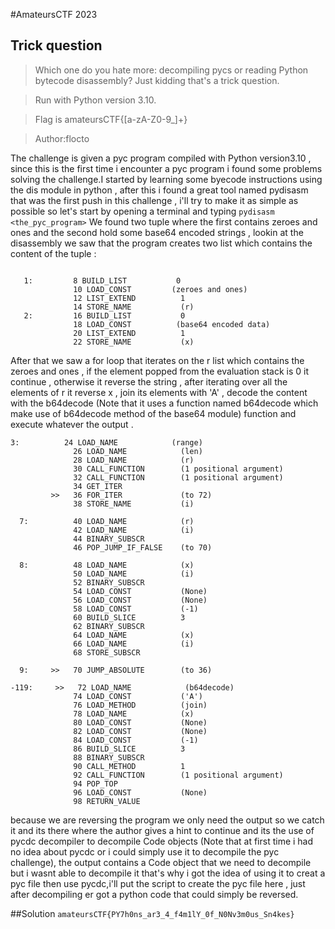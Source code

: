 #AmateursCTF 2023

## Trick question

>Which one do you hate more: decompiling pycs or reading Python bytecode disassembly? Just kidding that's a trick question.

>Run with Python version 3.10.

>Flag is amateursCTF{[a-zA-Z0-9_]+}


>Author:flocto


The challenge is given a pyc program compiled with Python version3.10 , since this is the first time i encounter a pyc program i found some problems solving the challenge.I started by learning some byecode instructions using the dis module in python , after this i found a great tool named pydisasm that was the first push in this challenge , i'll try to make it as simple as possible so let's start by opening a terminal and typing ```pydisasm <the_pyc_program>```
We found two tuple where the first contains zeroes and ones and the second hold some base64 encoded strings , lookin at the disassembly we saw that the program creates two list which contains the content of the tuple :
```

   1:         8 BUILD_LIST           0
              10 LOAD_CONST         (zeroes and ones)  
              12 LIST_EXTEND          1
              14 STORE_NAME           (r)
   2:         16 BUILD_LIST           0
              18 LOAD_CONST          (base64 encoded data)
              20 LIST_EXTEND          1
              22 STORE_NAME           (x)
```
After that we saw a for loop that iterates on the r list which contains the zeroes and ones , if the element popped from the evaluation stack is 0 it continue , otherwise it reverse the string , after iterating over all the elements of r it reverse x , join its elements with 'A' , decode the content with the b64decode (Note that it uses a function named b64decode which make use of b64decode method of the base64 module) function and execute whatever the output .
```
3:          24 LOAD_NAME            (range)
              26 LOAD_NAME            (len)
              28 LOAD_NAME            (r)
              30 CALL_FUNCTION        (1 positional argument)
              32 CALL_FUNCTION        (1 positional argument)
              34 GET_ITER
         >>   36 FOR_ITER             (to 72)
              38 STORE_NAME           (i)

  7:          40 LOAD_NAME            (r)
              42 LOAD_NAME            (i)
              44 BINARY_SUBSCR
              46 POP_JUMP_IF_FALSE    (to 70)

  8:          48 LOAD_NAME            (x)
              50 LOAD_NAME            (i)
              52 BINARY_SUBSCR
              54 LOAD_CONST           (None)
              56 LOAD_CONST           (None)
              58 LOAD_CONST           (-1)
              60 BUILD_SLICE          3
              62 BINARY_SUBSCR
              64 LOAD_NAME            (x)
              66 LOAD_NAME            (i)
              68 STORE_SUBSCR

  9:     >>   70 JUMP_ABSOLUTE        (to 36)

-119:     >>   72 LOAD_NAME            (b64decode)
              74 LOAD_CONST           ('A')
              76 LOAD_METHOD          (join)
              78 LOAD_NAME            (x)
              80 LOAD_CONST           (None)
              82 LOAD_CONST           (None)
              84 LOAD_CONST           (-1)
              86 BUILD_SLICE          3
              88 BINARY_SUBSCR
              90 CALL_METHOD          1
              92 CALL_FUNCTION        (1 positional argument)
              94 POP_TOP
              96 LOAD_CONST           (None)
              98 RETURN_VALUE
```
because we are reversing the program we only need the output so we catch it and its there where the author gives a hint to continue and its the use of pycdc decompiler to decompile Code objects (Note that at first time i had no idea about pycdc or i could simply use it to decompile the pyc challenge), the output contains a Code object that we need to decompile but i wasnt able to decompile it that's why i got the idea of using it to creat a pyc file then use pycdc,i'll put the script to create the pyc file here , just after decompiling er got a python code that could simply be reversed.

##Solution
```amateursCTF{PY7h0ns_ar3_4_f4m1lY_0f_N0Nv3m0us_Sn4kes}```
